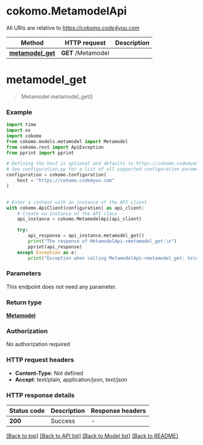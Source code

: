 # cokomo.MetamodelApi

All URIs are relative to *https://cokomo.code4you.com*

Method | HTTP request | Description
------------- | ------------- | -------------
[**metamodel_get**](MetamodelApi.md#metamodel_get) | **GET** /Metamodel | 


# **metamodel_get**
> Metamodel metamodel_get()



### Example

```python
import time
import os
import cokomo
from cokomo.models.metamodel import Metamodel
from cokomo.rest import ApiException
from pprint import pprint

# Defining the host is optional and defaults to https://cokomo.code4you.com
# See configuration.py for a list of all supported configuration parameters.
configuration = cokomo.Configuration(
    host = "https://cokomo.code4you.com"
)


# Enter a context with an instance of the API client
with cokomo.ApiClient(configuration) as api_client:
    # Create an instance of the API class
    api_instance = cokomo.MetamodelApi(api_client)

    try:
        api_response = api_instance.metamodel_get()
        print("The response of MetamodelApi->metamodel_get:\n")
        pprint(api_response)
    except Exception as e:
        print("Exception when calling MetamodelApi->metamodel_get: %s\n" % e)
```



### Parameters
This endpoint does not need any parameter.

### Return type

[**Metamodel**](Metamodel.md)

### Authorization

No authorization required

### HTTP request headers

 - **Content-Type**: Not defined
 - **Accept**: text/plain, application/json, text/json

### HTTP response details
| Status code | Description | Response headers |
|-------------|-------------|------------------|
**200** | Success |  -  |

[[Back to top]](#) [[Back to API list]](../README.md#documentation-for-api-endpoints) [[Back to Model list]](../README.md#documentation-for-models) [[Back to README]](../README.md)


